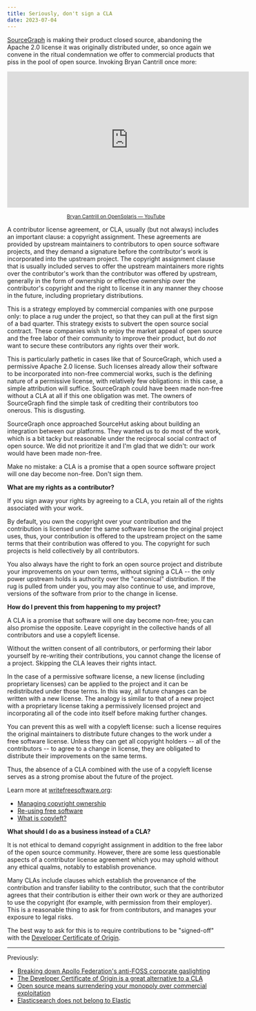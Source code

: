 ```yaml
---
title: Seriously, don't sign a CLA
date: 2023-07-04
---
```


[SourceGraph][0] is making their product closed source, abandoning the Apache
2.0 license it was originally distributed under, so once again we convene in the
ritual condemnation we offer to commercial products that piss in the pool of
open source. Invoking Bryan Cantrill once more:

[0]: https://about.sourcegraph.com/

<iframe
  width="560"
  height="315"
  src="https://www.youtube-nocookie.com/embed/-zRN7XLCRhc?start=2483"
  frameborder="0"
  allow="accelerometer; autoplay; gyroscope; picture-in-picture"
  allowfullscreen></iframe>

<p>
<a
  style="display: block; text-align: center"
  href="https://youtu.be/-zRN7XLCRhc?t=2483"
><small>Bryan Cantrill on OpenSolaris &mdash; YouTube</small></a>

A contributor license agreement, or CLA, usually (but not always) includes an
important clause: a copyright assignment. These agreements are provided by
upstream maintainers to contributors to open source software projects, and they
demand a signature before the contributor's work is incorporated into the
upstream project. The copyright assignment clause that is usually included
serves to offer the upstream maintainers more rights over the contributor's work
than the contributor was offered by upstream, generally in the form of ownership
or effective ownership over the contributor's copyright and the right to license
it in any manner they choose in the future, including proprietary distributions.

This is a strategy employed by commercial companies with one purpose only: to
place a rug under the project, so that they can pull at the first sign of a bad
quarter. This strategy exists to subvert the open source social contract. These
companies wish to enjoy the market appeal of open source and the free labor of
their community to improve their product, but do *not* want to secure these
contributors any rights over their work.

This is particularly pathetic in cases like that of SourceGraph, which used a
permissive Apache 2.0 license. Such licenses already allow their software to be
incorporated into non-free commercial works, such is the defining nature of a
permissive license, with relatively few obligations: in this case, a simple
attribution will suffice. SourceGraph could have been made non-free without a
CLA at all if this one obligation was met. The owners of SourceGraph find the
simple task of crediting their contributors too onerous. This is disgusting.

SourceGraph once approached SourceHut asking about building an integration
between our platforms. They wanted us to do most of the work, which is a bit
tacky but reasonable under the reciprocal social contract of open source. We
did not prioritize it and I'm glad that we didn't: our work would have been made
non-free.

Make no mistake: a CLA is a promise that a open source software project will one
day become non-free. Don't sign them.

**What are my rights as a contributor?**

If you sign away your rights by agreeing to a CLA, you retain all of the rights
associated with your work.

By default, you own the copyright over your contribution and the contribution is
licensed under the same software license the original project uses, thus, your
contribution is offered to the upstream project on the same terms that their
contribution was offered to you. The copyright for such projects is held
collectively by all contributors.

You also always have the right to fork an open source project and distribute
your improvements on your own terms, without signing a CLA -- the only power
upstream holds is authority over the "canonical" distribution. If the rug is
pulled from under you, you may also continue to use, and improve, versions of
the software from prior to the change in license.

**How do I prevent this from happening to my project?**

A CLA is a promise that software will one day become non-free; you can also
promise the opposite. Leave copyright in the collective hands of all
contributors and use a copyleft license.

Without the written consent of all contributors, or performing their labor
yourself by re-writing their contributions, you cannot change the license of a
project. Skipping the CLA leaves their rights intact.

In the case of a permissive software license, a new license (including
proprietary licenses) can be applied to the project and it can be redistributed
under those terms. In this way, all future changes can be written with a new
license. The analogy is similar to that of a new project with a proprietary
license taking a permissively licensed project and incorporating all of the code
into itself before making further changes.

You can prevent this as well with a copyleft license: such a license requires
the original maintainers to distribute future changes to the work under a free
software license. Unless they can get all copyright holders -- all of the
contributors -- to agree to a change in license, they are obligated to
distribute their improvements on the same terms.

Thus, the absence of a CLA combined with the use of a copyleft license serves as
a strong promise about the future of the project.

Learn more at [writefreesoftware.org](https://writefreesoftware.org):

* [Managing copyright ownership](https://writefreesoftware.org/learn/participate/copyright-ownership/)
* [Re-using free software](https://writefreesoftware.org/learn/participate/derived-works/)
* [What is copyleft?](https://writefreesoftware.org/learn/participate/derived-works/)

**What should I do as a business instead of a CLA?**

It is not ethical to demand copyright assignment in addition to the free labor
of the open source community. However, there are some less questionable aspects
of a contributor license agreement which you may uphold without any ethical
qualms, notably to establish provenance.

Many CLAs include clauses which establish the provenance of the contribution and
transfer liability to the contributor, such that the contributor agrees that
their contribution is either their own work or they are authorized to use the
copyright (for example, with permission from their employer). This is a
reasonable thing to ask for from contributors, and manages your exposure to
legal risks.

The best way to ask for this is to require contributions to be "signed-off" with
the [Developer Certificate of
Origin](https://drewdevault.com/2021/04/12/DCO.html).

---

Previously:

* [Breaking down Apollo Federation's anti-FOSS corporate gaslighting](https://drewdevault.com/2021/11/05/Apollo-federation-2-gaslighting.html)
* [The Developer Certificate of Origin is a great alternative to a CLA](https://drewdevault.com/2021/04/12/DCO.html)
* [Open source means surrendering your monopoly over commercial exploitation](https://drewdevault.com/2021/01/20/FOSS-is-to-surrender-your-monopoly.html)
* [Elasticsearch does not belong to Elastic](https://drewdevault.com/2021/01/19/Elasticsearch-does-not-belong-to-Elastic.html)
